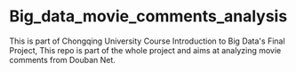 # Big_data_movie_comments_analysis
This is part of Chongqing University Course Introduction to Big Data's Final Project, This repo is part of the whole project and aims at analyzing movie comments from Douban Net.
